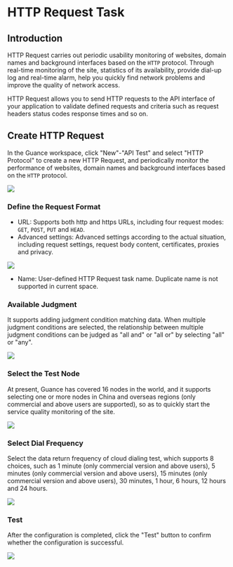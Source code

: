 # HTTP Request Task

## Introduction

HTTP Request carries out periodic usability monitoring of websites, domain names and background interfaces based on the `HTTP` protocol. Through real-time monitoring of the site, statistics of its availability, provide dial-up log and real-time alarm, help you quickly find network problems and improve the quality of network access.

HTTP Request allows you to send HTTP requests to the API interface of your application to validate defined requests and criteria such as request headers status codes response times and so on.

## Create HTTP Request

In the Guance workspace, click "New"-"API Test" and select "HTTP Protocol" to create a new HTTP Request, and periodically monitor the performance of websites, domain names and background interfaces based on the `HTTP` protocol.

![](../img/4.dailtesting_http_1.png)

### Define the Request Format

- URL: Supports both http and https URLs, including four request modes: `GET`, `POST`, `PUT` and `HEAD`.
- Advanced settings: Advanced settings according to the actual situation, including request settings, request body content, certificates, proxies and privacy.

![](../img/4.dailtesting_http_2.png)

- Name: User-defined HTTP Request task name. Duplicate name is not supported in current space.

### Available Judgment

It supports adding judgment condition matching data. When multiple judgment conditions are selected, the relationship between multiple judgment conditions can be judged as "all and" or "all or" by selecting "all" or "any".

![](../img/4.dailtesting_http_3.png)

### Select the Test Node

At present, Guance has covered 16 nodes in the world, and it supports selecting one or more nodes in China and overseas regions (only commercial and above users are supported), so as to quickly start the service quality monitoring of the site.

![](../img/4.dailtesting_http_4.png)

### Select Dial Frequency

Select the data return frequency of cloud dialing test, which supports 8 choices, such as 1 minute (only commercial version and above users), 5 minutes (only commercial version and above users), 15 minutes (only commercial version and above users), 30 minutes, 1 hour, 6 hours, 12 hours and 24 hours.

![](../img/4.dailtesting_http_5.png)

### Test

After the configuration is completed, click the "Test" button to confirm whether the configuration is successful.

![](../img/4.dailtesting_http_6.png)


